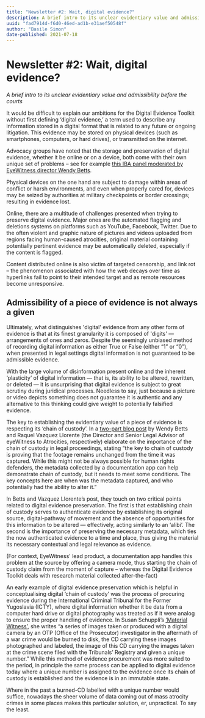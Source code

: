 ```yaml
---
title: "Newsletter #2: Wait, digital evidence?"
description: A brief intro to its unclear evidentiary value and admissibility before the courts
uuid: "fad7914d-f6d0-46ed-ad1b-e31aef50548f"
author: "Basile Simon"
date-published: 2021-07-18
---
```


# Newsletter #2: Wait, digital evidence?
_A brief intro to its unclear evidentiary value and admissibility before the courts_

It would be difficult to explain our ambitions for the Digital Evidence Toolkit without first defining ‘digital evidence,’ a term used to describe any information stored in a digital format that is related to any future or ongoing litigation. This evidence may be stored on physical devices (such as smartphones, computers, or hard drives), or transmitted on the internet.

Advocacy groups have noted that the storage and preservation of digital evidence, whether it be online or on a device, both come with their own unique set of problems – see for example [this IBA panel moderated by EyeWitness director Wendy Betts](https://ibanet-org.zoom.us/rec/play/3xubOfazOciZXoUvGEtxNTOiwaQ1lO4wsGrObKjms0kJOL3DmbCR0JERAlHObEMaK6GH85F7cwJf8hcH.KFL67C_8WMqCUSGa?startTime=1605715248000&&_x_zm_rtaid=uRGfAxH-TOWn_Byx9AncRA.1606221810020.4054607a6db9ce7bad94be8bf9561faf&&_x_zm_rhtaid=792).

Physical devices on the one hand are subject to damage within areas of conflict or harsh environments, and even when properly cared for, devices may be seized by authorities at military checkpoints or border crossings; resulting in evidence lost.

Online, there are a multitude of challenges presented when trying to preserve digital evidence. Major ones are the automated flagging and deletions systems on platforms such as YouTube, Facebook, Twitter. Due to the often violent and graphic nature of pictures and videos uploaded from regions facing human-caused atrocities, original material containing potentially pertinent evidence may be automatically deleted, especially if the content is flagged.

Content distributed online is also victim of targeted censorship, and link rot – the phenomenon associated with how the web decays over time as hyperlinks fail to point to their intended target and as remote resources become unresponsive.

## Admissibility of a piece of evidence is not always a given

Ultimately, what distinguishes 'digital' evidence from any other form of evidence is that at its finest granularity it is composed of 'digits' — arrangements of ones and zeros. Despite the seemingly unbiased method of recording digital information as either True or False (either “1” or “0”), when presented in legal settings digital information is not guaranteed to be admissible evidence.

With the large volume of disinformation present online and the inherent ‘plasticity’ of digital information — that is, its ability to be altered, rewritten, or deleted — it is unsurprising that digital evidence is subject to great scrutiny during juridical processes. Needless to say, just because a picture or video depicts something does not guarantee it is authentic and any alternative to this thinking could give weight to potentially falsified evidence.

The key to establishing the evidentiary value of a piece of evidence is respecting its ‘chain of custody’. In a [two-part blog post](https://blog.witness.org/2020/04/making-your-metadata-matter-part-2/) by Wendy Betts and Raquel Vazquez Llorente (the Director and Senior Legal Advisor of eyeWitness to Atrocities, respectively) elaborate on  the importance of the chain of custody in legal proceedings, stating “the key to chain of custody is proving that the footage remains unchanged from the time it was captured. While this might not be always possible for human rights defenders, the metadata collected by a documentation app can help demonstrate chain of custody, but it needs to meet some conditions. The key concepts here are when was the metadata captured, and who potentially had the ability to alter it.”

In Betts and Vazquez Llorente’s post, they touch on two critical points related to digital evidence preservation. The first is that establishing chain of custody serves to authenticate evidence by establishing its original source, digital-pathway of movement and the absence of opportunities for this information to be altered — effectively, acting similarly to an ‘alibi’. The second is the importance of preserving the necessary metadata, which ties the now authenticated evidence to a time and place, thus giving the material its necessary contextual and legal relevance as evidence.

(For context, EyeWitness' lead product, a documentation app handles this problem at the source by offering a camera mode, thus starting the chain of custody claim from the moment of capture – whereas the Digital Evidence Toolkit deals with research material collected after-the-fact)

An early example of digital evidence preservation which is helpful in conceptualising digital  ‘chain of custody’ was the process of procuring evidence during the International Criminal Tribunal for the Former Yugoslavia (ICTY), where digital information whether it be data from a computer hard drive or digital photography was treated as if it were analog to ensure the proper handling of evidence. In Susan Schuppli’s [‘Material Witness’](https://mitpress.mit.edu/books/material-witness), she writes “a series of images taken or produced with a digital camera by an OTP (Office of the Prosecutor) investigator in the aftermath of a war crime would be burned to disk, the CD carrying these images photographed and labeled, the image of this CD carrying the images taken at the crime scene filed with the Tribunals’ Registry and given a unique number.” While this method of evidence procurement was more suited to the period, in principle the same process can be applied to digital evidence today where a unique number is assigned to the evidence once its chain of custody is established and the evidence is in an immutable state.

Where in the past a burned-CD labelled with a unique number would suffice, nowadays the sheer volume of data coming out of mass atrocity crimes in some places makes this particular solution, er, unpractical. To say the least.
